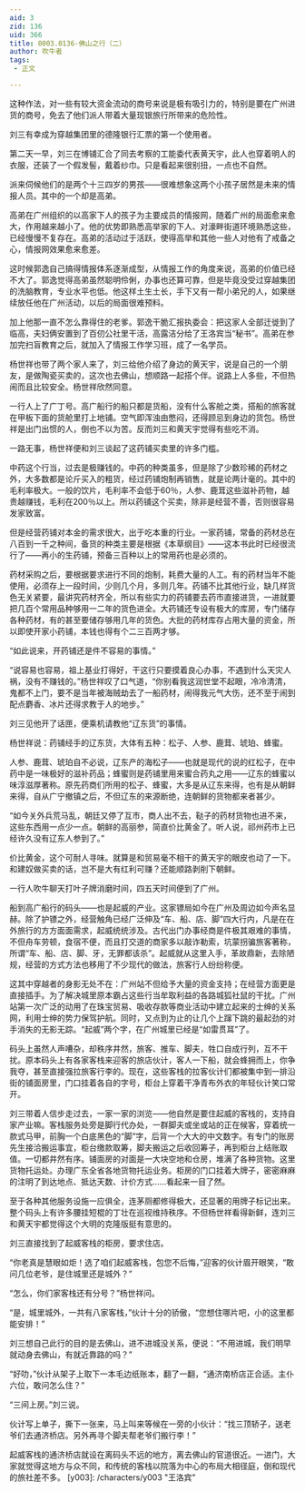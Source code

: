 ```yaml
---
aid: 3
zid: 136
uid: 366
title: 0003.0136-佛山之行（二）
author: 吹牛者
tags: 
 - 正文

---
```




  这种作法，对一些有较大资金流动的商号来说是极有吸引力的，特别是要在广州进货的商号，免去了他们派人带着大量现银旅行所带来的危险性。

  刘三有幸成为穿越集团里的德隆银行汇票的第一个使用者。

  第二天一早，刘三在博铺汇合了同去考察的工能委代表黄天宇，此人也穿着明人的衣服，还装了一个假发髻，戴着纱巾。只是看起来很别扭，一点也不自然。

  派来伺候他们的是两个十三四岁的男孩——很难想象这两个小孩子居然是未来的情报人员。其中的一个却是高弟。

  高弟在广州组织的以高家下人的孩子为主要成员的情报网，随着广州的局面愈来愈大，作用越来越小了。他的优势即熟悉高举家的下人、对濠畔街道环境熟悉这些，已经慢慢不复存在。高弟的活动过于活跃，使得高举和其他一些人对他有了戒备之心，情报网效果愈来愈差。

  这时候郭逸自己搞得情报体系逐渐成型，从情报工作的角度来说，高弟的价值已经不大了。郭逸觉得高弟虽然聪明伶俐，办事也还算可靠，但是毕竟没受过穿越集团的洗脑教育，专业水平也低。他这样土生土长，手下又有一帮小弟兄的人，如果继续放任他在广州活动，以后的局面很难预料。

  加上他那一直不怎么靠得住的老爹。郭逸干脆汇报执委会：把这家人全部迁徙到了临高，夫妇俩安置到了百仞公社里干活，高露洁分给了王洛宾当“秘书”。高弟在参加完扫盲教育之后，就加入了情报工作学习班，成了一名学员。

  杨世祥也带了两个家人来了，刘三给他介绍了身边的黄天宇，说是自己的一个朋友，是做陶瓷买卖的，这次也去佛山，想顺路一起搭个伴。说路上人多些，不但热闹而且比较安全。杨世祥欣然同意。

  一行人上了广丁号。高广船行的船只都是货船，没有什么客舱之类，搭船的旅客就在甲板下面的货舱里打上地铺。空气即浑浊由憋闷，还得顾忌到身边的货包。杨世祥是出门出惯的人，倒也不以为苦。反而刘三和黄天宇觉得有些吃不消。

  一路无事，杨世祥便和刘三谈起了这药铺买卖里的许多门槛。

  中药这个行当，过去是极赚钱的。中药的种类虽多，但是除了少数珍稀的药材之外，大多数都是论斤买入的粗货，经过药铺炮制再销售，就是论两计毫的。其中的毛利率极大。一般的饮片，毛利率不会低于60％，人参、鹿茸这些滋补药物，越贵越赚钱，毛利在200％以上。所以药铺这个买卖，除非是经营不善，否则很容易发家致富。

  但是经营药铺对本金的需求很大，出于吃本重的行业。一家药铺，常备的药材总在八百到一千之种间，备货的种类主要是根据《本草纲目》——这本书此时已经很流行了——再小的生药铺，预备三百种以上的常用药也是必须的。

  药材采购之后，要根据要求进行不同的炮制，耗费大量的人工。有的药材当年不能使用，必须存上一段时间，少则几个月，多则几年。药铺不比其他行业，缺几样货色无关紧要，最讲究药材齐全，所以有些实力的药铺要去药市直接进货，一进就要把几百个常用品种够用一二年的货色进全。大药铺还专设有极大的库房，专门储存各种药材，有的甚至要储存够用几年的货色。大批的药材库存占用大量的资金，所以即使开家小药铺，本钱也得有个二三百两才够。

  “如此说来，开药铺还是件不容易的事情。”

  “说容易也容易，祖上基业打得好，干这行只要摸着良心办事，不遇到什么天灾人祸，没有不赚钱的。”杨世祥叹了口气道，“你别看我这润世堂不起眼，冷冷清清，鬼都不上门，要不是当年被海贼劫去了一船药材，闹得我元气大伤，还不至于闹到配点麝香、冰片还得求教于人的地步。”

  刘三见他开了话匣，便乘机请教他“辽东货”的事情。

  杨世祥说：药铺经手的辽东货，大体有五种：松子、人参、鹿茸、琥珀、蜂蜜。

  人参、鹿茸、琥珀自不必说，辽东产的海松子——也就是现代的说的红松子，在中药中是一味极好的滋补药品；蜂蜜则是药铺里用来蜜合药丸之用——辽东的蜂蜜以味淳滋厚著称。原先药商们所用的松子、蜂蜜，大多是从辽东来得，也有是从朝鲜来得，自从广宁撤镇之后，不但辽东的来源断绝，连朝鲜的货物都来者甚少。

  “如今关外兵荒马乱，朝廷又停了互市，商人出不去，鞑子的药材货物也进不来，这些东西用一点少一点。朝鲜的高丽参，简直价比黄金了。听人说，祁州药市上已经许久没有辽东人参到了。”

  价比黄金，这个可耐人寻味。就算是和贸易毫不相干的黄天宇的眼皮也动了一下。和建奴做买卖的话，岂不是大有红利可赚？还能顺路剥削下朝鲜。

  一行人吹牛聊天打叶子牌消磨时间，四五天时间便到了广州。

  船到高广船行的码头——也是起威的产业。这家镖局如今在广州及周边如今声名显赫。除了护镖之外，经营触角已经广泛伸及“车、船、店、脚”四大行内，凡是在在外旅行的方方面面需求，起威统统涉及。古代出门办事经商是件极其艰难的事情，不但舟车劳顿，食宿不便，而且打交道的商家多以敲诈勒索，坑蒙拐骗旅客著称，所谓“车、船、店、脚、牙，无罪都该杀”。起威就从这里入手，革故鼎新，去除陋规，经营的方式方法也移用了不少现代的做法，旅客行人纷纷称便。

  这其中穿越者的身影无处不在：广州站不但给予大量的资金支持；在经营方面更是直接插手。为了解决城里原本霸占这些行当牟取利益的各路城狐社鼠的干扰。广州站第一次广泛的动用了在珠宝贸易、吸收存款等商业活动中建立起来的士绅的关系网，利用士绅的势力保驾护航。同时，又点到为止的让几个上蹿下跳的最起劲的对手消失的无影无踪。“起威”两个字，在广州城里已经是“如雷贯耳”了。

  码头上虽然人声嘈杂，却秩序井然，旅客、推车、脚夫，牲口自成行列，互不干扰。原本码头上有各家客栈来迎客的旅店伙计，客人一下船，就会蜂拥而上，你争我夺，甚至直接强拉旅客行李的。现在，这些客栈的拉客伙计们都被集中到一排沿街的铺面房里，门口挂着各自的字号，柜台上穿着干净青布外衣的年轻伙计笑口常开。

  刘三带着人信步走过去，一家一家的浏览——他自然是要住起威的客栈的，支持自家产业嘛。客栈服务处旁是脚行代办处，一群脚夫或坐或站的正在候客，穿着统一款式马甲，前胸一个白底黑色的“脚”字，后背一个大大的中文数字。有专门的账房先生接洽搬运事宜，柜台缴款取筹，脚夫搬运之后收回筹子，再到柜台上结账取值。一切都井然有序。铺面房的对面是一大块空地和仓房，堆满了各种货物。这里货物托运处。办理广东全省各地货物托运业务。柜房的门口挂着大牌子，密密麻麻的注明了到达地点、抵达天数、计价方式……看起来一目了然。

  至于各种其他服务设施一应俱全，连茅厕都修得极大，还显著的用牌子标记出来。整个码头上有许多腰挂短棍的丁壮在巡视维持秩序。不但杨世祥看得新鲜，连刘三和黄天宇都觉得这个大明的克隆版挺有意思的。

  刘三直接找到了起威客栈的柜房，要求住店。

  “你老真是慧眼如炬！选了咱们起威客栈，包您不后悔，”迎客的伙计眉开眼笑，“敢问几位老爷，是住城里还是城外？”

  “怎么，你们家客栈还有分号？”杨世祥问。

  “是，城里城外，一共有八家客栈，”伙计十分的骄傲，“您想住哪片吧，小的这里都能安排！”

  刘三想自己此行的目的是去佛山，进不进城没关系，便说：“不用进城，我们明早就动身去佛山，有就近靠路的吗？”

  “好叻，”伙计从架子上取下一本毛边纸账本，翻了一翻，“通济南桥店正合适。主仆六位，敢问怎么住？”

  “三间上房。”刘三说。

  伙计写上单子，撕下一张来，马上叫来等候在一旁的小伙计：“找三顶轿子，送老爷们去通济桥店。另外再寻个脚夫帮老爷们搬行李！”

  起威客栈的通济桥店就设在离码头不远的地方，离去佛山的官道很近。一进门，大家就觉得这地方与众不同，和传统的客栈以院落为中心的布局大相径庭，倒和现代的旅社差不多。
[y003]: /characters/y003 "王洛宾"


